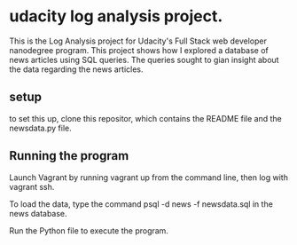 
# udacity log analysis project.

This is the Log Analysis project for Udacity's Full Stack web developer nanodegree program.  This project shows how I explored a database of news articles using SQL queries.  The queries sought to gian insight about the data regarding the news articles. 

## setup

to set this up, clone this repositor, which contains the README file and the newsdata.py file. 

## Running the program

Launch Vagrant by running vagrant up from the command line, then log with vagrant ssh.

To load the data, type the command psql -d news -f newsdata.sql in the news database.

Run the Python file to execute the program.
